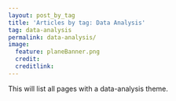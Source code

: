 ```yaml
---
layout: post_by_tag
title: 'Articles by tag: Data Analysis'
tag: data-analysis
permalink: data-analysis/
image:
  feature: planeBanner.png
  credit: 
  creditlink: 
---
```


This will list all pages with a data-analysis theme.
